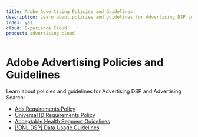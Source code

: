 ```yaml
---
title: Adobe Advertising Policies and Guidelines
description: Learn about policies and guidelines for Advertising DSP and Advertising Search.
index: yes
cloud: Experience Cloud
product: advertising cloud
---
```

# Adobe Advertising Policies and Guidelines

Learn about policies and guidelines for Advertising DSP and Advertising Search:

+ [Ads Requirements Policy](/help/policies/ad-requirements-policy.md)
+ [Universal ID Requirements Policy](/help/policies/universal-id-policy.md)
+ [Acceptable Health Segment Guidelines](/help/policies/health-segment-guidelines.md)
+ [[!DNL DSP] Data Usage Guidelines](/help/policies/data-usage-guidelines.md)
